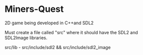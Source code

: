 # Miners-Quest
2D game being developed in C++and SDL2

Must create a file called "src" where it should have the SDL2 and SDL2Image libraries. 

src/lib  -  src/include/sdl2 && src/include/sdl2_image
